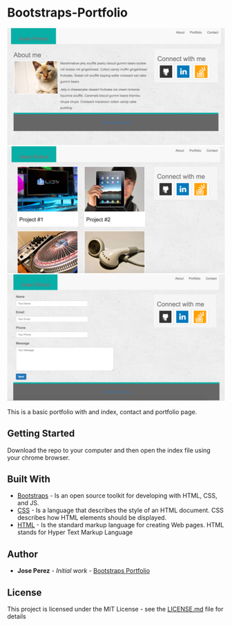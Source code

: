 # Bootstraps-Portfolio
<img src="images/aboutImage.png">
<img src="images/portfolioImage.png">
<img src="images/contactImage.png">

This is a basic portfolio with and index, contact and portfolio page. 

## Getting Started

Download the repo to your computer and then open the index file using your chrome browser.


## Built With

* [Bootstraps](http://bootstrapdocs.com/v3.3.6/docs/getting-started/) - Is an open source toolkit for developing with HTML, CSS, and JS.
* [CSS](https://www.w3schools.com/css/) - Is a language that describes the style of an HTML document. CSS describes how HTML elements should be displayed.
* [HTML](https://www.w3schools.com/css/) - Is the standard markup language for creating Web pages. HTML stands for Hyper Text Markup Language


## Author

* **Jose Perez** - *Initial work* - [Bootstraps Portfolio](https://github.com/jperez650/bootstrap-portfolio)


## License

This project is licensed under the MIT License - see the [LICENSE.md](LICENSE.md) file for details

